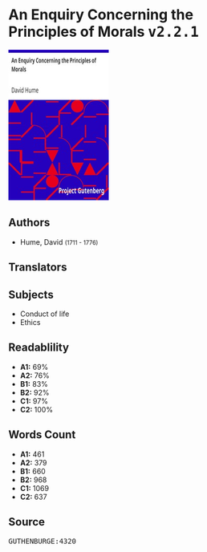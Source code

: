 # An Enquiry Concerning the Principles of Morals <kbd>v2.2.1</kbd>

![](./cover.medium.jpg "")

## Authors


 - Hume, David <small>(1711 - 1776)</small>

## Translators



## Subjects


 - Conduct of life
 - Ethics

## Readablility


 - **A1:** 69%
 - **A2:** 76%
 - **B1:** 83%
 - **B2:** 92%
 - **C1:** 97%
 - **C2:** 100%

## Words Count


 - **A1:** 461
 - **A2:** 379
 - **B1:** 660
 - **B2:** 968
 - **C1:** 1069
 - **C2:** 637

## Source


<kbd>GUTHENBURGE:4320</kbd>
